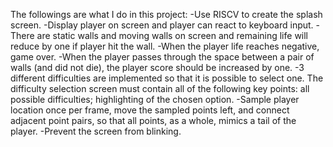 The followings are what I do in this project:
  -Use RISCV to create the splash screen.
  -Display player on screen and player can react to keyboard input.
  -There are static walls and moving walls on screen and remaining life will reduce by one if player hit the wall.
  -When the player life reaches negative, game over.
  -When the player passes through the space between a pair of walls (and did not die), the player score should be increased by one.
  -3 different difficulties are implemented so that it is possible to select one. The difficulty selection screen must contain all of the following key points: all possible difficulties; highlighting of the chosen option.
  -Sample player location once per frame, move the sampled points left, and connect adjacent point pairs, so that all points, as a whole, mimics a tail of the player.
  -Prevent the screen from blinking.
